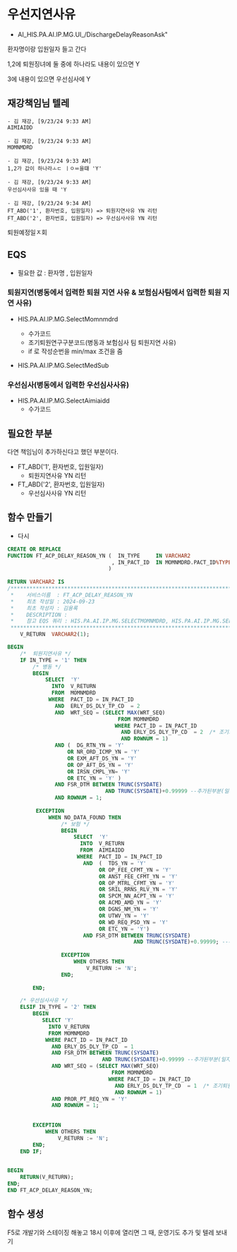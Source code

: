 




# 우선지연사유


<!-- AC_HIS.PA.AC.PC.AM.UI_/SaveDischargeAmountReceivePayment.xaml -->
- AI_HIS.PA.AI.IP.MG.UI_/DischargeDelayReasonAsk"




환자명이랑 입원일자 들고 간다

1,2에 퇴원징녀에 둘 중에 하나라도 내용이 있으면 Y


3에 내용이 있으면 우선심사에 Y

## 재강책임님 텔레
```
- 김 재강, [9/23/24 9:33 AM]
AIMIAIDD

- 김 재강, [9/23/24 9:33 AM]
MOMNMDRD

- 김 재강, [9/23/24 9:33 AM]
1,2가 값이 하나라ㅗㄷ ㅣㅇㅆ을떄 'Y'

- 김 재강, [9/23/24 9:33 AM]
우선심사사유 있을 때 'Y

- 김 재강, [9/23/24 9:34 AM]
FT_ABD('1', 환자번호, 입원일자) => 퇴원지연사유 YN 리턴
FT_ABD('2', 환자번호, 입원일자) => 우선심사사유 YN 리턴
```
퇴원예정일ㅈ회

## EQS
- 필요한 값 : 환자명 , 입원일자


### 퇴원지연(병동에서 입력한 퇴원 지연 사유 & 보험심사팀에서 입력한 퇴원 지연 사유)
- HIS.PA.AI.IP.MG.SelectMomnmdrd
    - 수가코드
    - 조기퇴원연구구분코드(병동과 보험심사 팀 퇴원지연 사유)
    - if 로 작성순번을 min/max 조건을 줌



- HIS.PA.AI.IP.MG.SelectMedSub

### 우선심사(병동에서 입력한 우선심사사유)
- HIS.PA.AI.IP.MG.SelectAimiaidd
    - 수가코드


## 필요한 부분
다연 책임님이 추가하신다고 했던 부분이다.

- FT_ABD('1', 환자번호, 입원일자) 
    -  퇴원지연사유 YN 리턴
- FT_ABD('2', 환자번호, 입원일자) 
    - 우선심사사유 YN 리턴



## 함수 만들기

- 다시 

```sql
CREATE OR REPLACE
FUNCTION FT_ACP_DELAY_REASON_YN (  IN_TYPE     IN VARCHAR2                  -- 퇴원지연사유/우선심사사유 구분
                                 , IN_PACT_ID  IN MOMNMDRD.PACT_ID%TYPE     -- PACT ID
                                )                               
                            
RETURN VARCHAR2 IS
/***********************************************************************************                                                                                                            
 *    서비스이름  : FT_ACP_DELAY_REASON_YN
 *    최초 작성일 : 2024-09-23
 *    최초 작성자 : 김용록
 *    DESCRIPTION : 
 *    참고 EQS 쿼리 : HIS.PA.AI.IP.MG.SELECTMOMNMDRD, HIS.PA.AI.IP.MG.SELECTMOMNMDRD 
 ***********************************************************************************/         
    V_RETURN  VARCHAR2(1);

BEGIN
    /*  퇴원지연사유 */ 
    IF IN_TYPE = '1' THEN       
        /* 병동 */
        BEGIN
            SELECT  'Y'     
              INTO  V_RETURN
              FROM  MOMNMDRD
             WHERE  PACT_ID = IN_PACT_ID
               AND  ERLY_DS_DLY_TP_CD  = 2       
               AND  WRT_SEQ = (SELECT MAX(WRT_SEQ)
                                   FROM MOMNMDRD
                                  WHERE PACT_ID = IN_PACT_ID
                                    AND ERLY_DS_DLY_TP_CD  = 2  /* 조기퇴원구분코드 : 2 = 퇴원지연 */
                                    AND ROWNUM = 1)
               AND (  DG_RTN_YN = 'Y' 
                   OR NR_ORD_ICMP_YN = 'Y'
                   OR EXM_AFT_DS_YN = 'Y'
                   OR OP_AFT_DS_YN = 'Y'
                   OR IRSN_CMPL_YN= 'Y'
                   OR ETC_YN = 'Y' )
               AND FSR_DTM BETWEEN TRUNC(SYSDATE) 
                               AND TRUNC(SYSDATE)+0.99999 --추가된부분(일자조건).
               AND ROWNUM = 1;                       
               
         EXCEPTION
             WHEN NO_DATA_FOUND THEN
                 /* 보험 */
                 BEGIN
                     SELECT  'Y' 
                       INTO  V_RETURN
                       FROM  AIMIAIDD  
                      WHERE  PACT_ID = IN_PACT_ID 
                        AND  (  TDS_YN = 'Y' 
                             OR OP_FEE_CFMT_YN = 'Y' 
                             OR ANST_FEE_CFMT_YN = 'Y' 
                             OR OP_MTRL_CFMT_YN = 'Y' 
                             OR SRIL_RRNS_RLV_YN = 'Y' 
                             OR SPCM_NN_ACPT_YN = 'Y' 
                             OR ACMD_AMD_YN = 'Y' 
                             OR DGNS_NM_YN = 'Y' 
                             OR UTWV_YN = 'Y' 
                             OR WD_REQ_PSD_YN = 'Y' 
                             OR ETC_YN = 'Y')
                        AND FSR_DTM BETWEEN TRUNC(SYSDATE) 
                                        AND TRUNC(SYSDATE)+0.99999; --추가된부분(일자조건).
                        
                 EXCEPTION 
                     WHEN OTHERS THEN
                         V_RETURN := 'N';
                 END; 
                 
        END;               

    /* 우선심사사유 */
    ELSIF IN_TYPE = '2' THEN
        BEGIN
           SELECT 'Y'
             INTO V_RETURN 
             FROM MOMNMDRD
            WHERE PACT_ID = IN_PACT_ID
              AND ERLY_DS_DLY_TP_CD  = 1
              AND FSR_DTM BETWEEN TRUNC(SYSDATE) 
                              AND TRUNC(SYSDATE)+0.99999 --추가된부분(일자조건).
              AND WRT_SEQ = (SELECT MAX(WRT_SEQ)
                                 FROM MOMNMDRD 
                                WHERE PACT_ID = IN_PACT_ID
                                  AND ERLY_DS_DLY_TP_CD  = 1  /* 조기퇴원구분코드 : 1 = 조기퇴원 */
                                  AND ROWNUM = 1)
              AND PROR_PT_REQ_YN = 'Y'
              AND ROWNUM = 1;
              
              
        EXCEPTION 
            WHEN OTHERS THEN
                V_RETURN := 'N';
        END;               
    END IF;

   
BEGIN
    RETURN(V_RETURN);     
END;            
END FT_ACP_DELAY_REASON_YN;
```


## 함수 생성
F5로 개발기와 스테이징 해놓고 18시 이후에 열리면 그 때, 운영기도 추가 및 텔레 보내기


